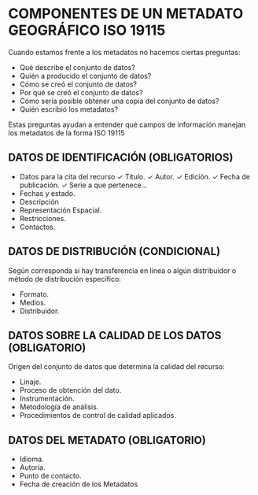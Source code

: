 # COMPONENTES DE UN METADATO GEOGRÁFICO ISO 19115
Cuando estamos frente a los metadatos no hacemos ciertas preguntas:
- Qué describe el conjunto de datos?
- Quién a producido el conjunto de datos?
- Cómo se creó el conjunto de datos?
- Por qué se creó el conjunto de datos?
- Cómo sería posible obtener una copia del conjunto de datos?
- Quién escribió los metadatos?

Estas preguntas ayudan a entender qué campos de información manejan los metadatos de la forma ISO 19115

## DATOS DE IDENTIFICACIÓN (OBLIGATORIOS)
* Datos para la cita del recurso
    ✓ Título.
    ✓ Autor.
    ✓ Edición.
    ✓ Fecha de publicación.
    ✓ Serie a que pertenece...
* Fechas y estado.
* Descripción
* Representación Espacial.
* Restricciones.
* Contactos.

## DATOS DE DISTRIBUCIÓN (CONDICIONAL)
Según corresponda si hay transferencia en línea o algún distribuidor o
método de distribución específico:
* Formato.
* Medios.
* Distribuidor.

## DATOS SOBRE LA CALIDAD DE LOS DATOS (OBLIGATORIO)
Origen del conjunto de datos que determina la calidad del recurso:
* Linaje.
* Proceso de obtención del dato.
* Instrumentación.
* Metodología de análisis.
* Procedimientos de control de calidad aplicados.

## DATOS DEL METADATO (OBLIGATORIO)
* Idioma.
* Autoría.
* Punto de contacto.
* Fecha de creación de los Metadatos


